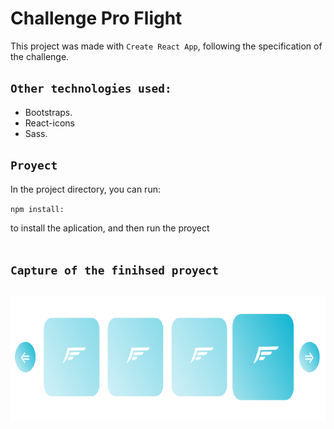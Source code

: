 # Challenge Pro Flight

This project was made with `Create React App`, following the specification of the challenge.

## `Other technologies used:`

- Bootstraps.
- React-icons
- Sass.

## `Proyect`

In the project directory, you can run:

`npm install:`

to install the aplication, and then run the proyect
<br>
<br>

## `Capture of the finihsed proyect`

<h2 align="center"><img height="200px" width="600px" src="./src/images/capture.png" alt="capture" /></h2>
